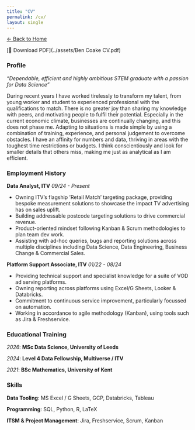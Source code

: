 ```yaml
---
title: "CV"
permalink: /cv/
layout: single
---
```

[← Back to Home](/)

[📄 Download PDF](../assets/Ben Coake CV.pdf)

### Profile
*“Dependable, efficient and highly ambitious STEM graduate with a passion for Data Science”*

During recent years I have worked tirelessly to transform my talent, from young worker and student to experienced professional with the qualifications to match. There is no greater joy than sharing my knowledge with peers, and motivating people to fulfil their potential. Especially in the current economic climate, businesses are continually changing, and this does not phase me. Adapting to situations is made simple by using a combination of training, experience, and personal judgement to overcome obstacles. I have an affinity for numbers and data, thriving in areas with the toughest time restrictions or budgets. I think conscientiously and look for smaller details that others miss, making me just as analytical as I am efficient.

### Employment History
**Data Analyst, ITV** 
*09/24 - Present*
- Owning ITV’s flagship ’Retail Match’ targeting package, providing bespoke measurement solutions to showcase the impact TV advertising has on sales uplift.
- Building addressable postcode targeting solutions to drive commercial revenue.
- Product-oriented mindset following Kanban & Scrum methodologies to plan team dev work.
- Assisting with ad-hoc queries, bugs and reporting solutions across multiple disciplines including Data Science, Data Engineering, Business Change & Commercial Sales.

**Platform Support Associate, ITV** 
*01/22 - 08/24*
- Providing technical support and specialist knowledge for a suite of VOD ad serving platforms.
- Owning reporting across platforms using Excel/G Sheets, Looker & Databricks.
- Commitment to continuous service improvement, particularly focussed on automation.
- Working in accordance to agile methodology (Kanban), using tools such as Jira & Freshservice.

### Educational Training
*2026*: **MSc Data Science, University of Leeds**

*2024*: **Level 4 Data Fellowship, Multiverse / ITV**

*2021*: **BSc Mathematics, University of Kent** 


### Skills
**Data Tooling**: MS Excel / G Sheets, GCP, Databricks, Tableau

**Programming**: SQL, Python, R, LaTeX

**ITSM & Project Management**: Jira, Freshservice, Scrum, Kanban

